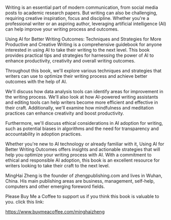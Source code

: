 
Writing is an essential part of modern communication, from social media posts to academic research papers. But writing can also be challenging, requiring creative inspiration, focus and discipline. Whether you're a professional writer or an aspiring author, leveraging artificial intelligence (AI) can help improve your writing process and outcomes.

Using AI for Better Writing Outcomes: Techniques and Strategies for More Productive and Creative Writing is a comprehensive guidebook for anyone interested in using AI to take their writing to the next level. This book provides practical tips and strategies for harnessing the power of AI to enhance productivity, creativity and overall writing outcomes.

Throughout this book, we'll explore various techniques and strategies that writers can use to optimize their writing process and achieve better outcomes with the help of AI.

We'll discuss how data analysis tools can identify areas for improvement in the writing process. We'll also look at how AI-powered writing assistants and editing tools can help writers become more efficient and effective in their craft. Additionally, we'll examine how mindfulness and meditation practices can enhance creativity and boost productivity.

Furthermore, we'll discuss ethical considerations in AI adoption for writing, such as potential biases in algorithms and the need for transparency and accountability in adoption practices.

Whether you're new to AI technology or already familiar with it, Using AI for Better Writing Outcomes offers insights and actionable strategies that will help you optimize your writing process with AI. With a commitment to ethical and responsible AI adoption, this book is an excellent resource for writers looking to take their craft to the next level.

MingHai Zheng is the founder of zhengpublishing.com and lives in Wuhan, China. His main publishing areas are business, management, self-help, computers and other emerging foreword fields.

Please Buy Me a Coffee to support us if you think this book is valuable to you. click this link:

https://www.buymeacoffee.com/minghaizheng
